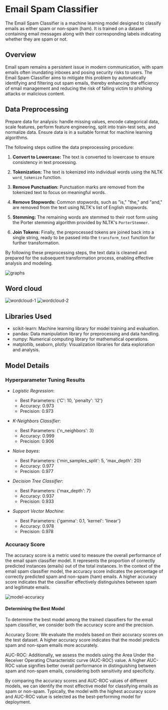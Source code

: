 # Email Spam Classifier 
The Email Spam Classifier is a machine learning model designed to classify emails as either spam or non-spam (ham). It is trained on a dataset containing email messages along with their corresponding labels indicating whether they are spam or not. 

## Overview

Email spam remains a persistent issue in modern communication, with spam emails often inundating inboxes and posing security risks to users. The Email Spam Classifier aims to mitigate this problem by automatically identifying and filtering out spam emails, thereby enhancing the efficiency of email management and reducing the risk of falling victim to phishing attacks or malicious content.


## Data Preprocessing

Prepare data for analysis: handle missing values, encode categorical data, scale features, perform feature engineering, split into train-test sets, and normalize data. Ensure data is in a suitable format for machine learning algorithms.

The following steps outline the data preprocessing procedure:

1. **Convert to Lowercase:** The text is converted to lowercase to ensure consistency in text processing.

2. **Tokenization:** The text is tokenized into individual words using the NLTK `word_tokenize` function.

3. **Remove Punctuation:** Punctuation marks are removed from the tokenized text to focus on meaningful words.

4. **Remove Stopwords:** Common stopwords, such as "is," "the," and "and," are removed from the text using NLTK's list of English stopwords.

5. **Stemming:** The remaining words are stemmed to their root form using the Porter stemming algorithm provided by NLTK's `PorterStemmer`.

6. **Join Tokens:** Finally, the preprocessed tokens are joined back into a single string, ready to be passed into the `transform_text` function for further transformation.

By following these preprocessing steps, the text data is cleaned and prepared for the subsequent transformation process, enabling effective analysis and modeling.

![graphs](https://github.com/codewithpiyushh/ML-Crate/assets/154052068/d66c0f06-6f8c-46e1-a203-6d3fb75bdaac)


## Word cloud 
![wordcloud-1](https://github.com/codewithpiyushh/ML-Crate/assets/154052068/c19e32b1-8126-45ac-a5d2-396c958b4821)
![wordcloud-2](https://github.com/codewithpiyushh/ML-Crate/assets/154052068/57c8e07f-30f9-4cf9-8bb4-a59486b25f5d)


## Libraries Used

- scikit-learn: Machine learning library for model training and evaluation.
- pandas: Data manipulation library for preprocessing and data handling.
- numpy: Numerical computing library for mathematical operations.
- matplotlib, seaborn, plotly: Visualization libraries for data exploration and analysis.


## Model Details
### Hyperparameter Tuning Results

- *Logistic Regression*:
  - Best Parameters: {'C': 10, 'penalty': 'l2'}
  - Accuracy: 0.973
  - Precision: 0.973

- *K-Neighbors Classifier*:
  - Best Parameters: {'n_neighbors': 3}
  - Accuracy: 0.999
  - Precision: 0.906

- *Naive bayes*:
  - Best Parameters: {'min_samples_split': 5, 'max_depth': 20}
  - Accuracy: 0.977
  - Precision: 0.977

- *Decision Tree Classifier*:
  - Best Parameters: {'max_depth': 7}
  - Accuracy: 0.937
  - Precision: 0.933

- *Support Vector Machine*:
  - Best Parameters: {'gamma': 0.1, 'kernel': 'linear'}  
  - Accuracy: 0.978
  - Precision: 0.978

### Accuracy Score

The accuracy score is a metric used to measure the overall performance of the email spam classifier model. It represents the proportion of correctly predicted instances (emails) out of the total instances. In the context of the email spam classifier model, the accuracy score indicates the percentage of correctly predicted spam and non-spam (ham) emails. A higher accuracy score indicates that the classifier effectively distinguishes between spam and legitimate emails.

![model-accuracy](https://github.com/codewithpiyushh/ML-Crate/assets/154052068/6363471b-e024-4c4f-8b32-f5a610b21199)

#### Determining the Best Model
To determine the best model among the trained classifiers for the email spam classifier, we consider both the accuracy score and the precision.

Accuracy Score: We evaluate the models based on their accuracy scores on the test dataset. A higher accuracy score indicates that the model predicts spam and non-spam emails more accurately.

AUC-ROC: Additionally, we assess the models using the Area Under the Receiver Operating Characteristic curve (AUC-ROC) value. A higher AUC-ROC value signifies better overall performance in distinguishing between spam and non-spam emails, considering both sensitivity and specificity.

By comparing the accuracy scores and AUC-ROC values of different models, we can identify the most effective model for classifying emails as spam or non-spam. Typically, the model with the highest accuracy score and AUC-ROC value is selected as the best-performing model for deployment.
